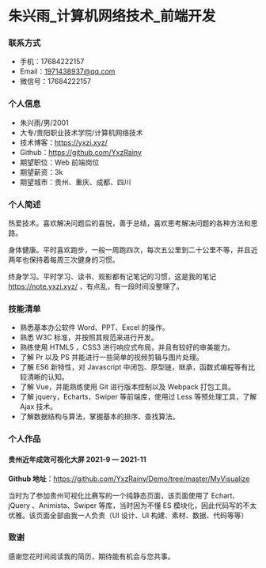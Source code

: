 

# 朱兴雨_计算机网络技术\_前端开发

### 联系方式

- 手机：17684222157
- Email：1971438937@qq.com
- 微信号：17684222157

### 个人信息

 - 朱兴雨/男/2001
 - 大专/贵阳职业技术学院/计算机网络技术
 - 技术博客：https://yxzi.xyz/
 - Github：https://github.com/YxzRainy
 - 期望职位：Web 前端岗位
 - 期望薪资：3k
 - 期望城市：贵州、重庆、成都、四川

### 个人简述

热爱技术。喜欢解决问题后的喜悦，善于总结，喜欢思考解决问题的各种方法和思路。

身体健康。平时喜欢跑步，一般一周跑四次，每次五公里到二十公里不等，并且近两年也保持着每周三次健身的习惯。

终身学习。平时学习、读书、观影都有记笔记的习惯，这是我的笔记 https://note.yxzi.xyz/ ，有点乱，有一段时间没整理了。

### 技能清单

- 熟悉基本办公软件 Word、PPT、Excel 的操作。
- 熟悉 W3C 标准，并按照其规范来进行开发。
- 熟练使用  HTML5 ，CSS3 进行响应式布局，并且有较好的审美能力。
- 了解 Pr 以及 PS 并能进行一些简单的视频剪辑与图片处理。
- 了解 ES6 新特性，对 Javascript 中闭包、原型链，继承，函数式编程等有比较清晰的认知。
- 了解 Vue，并能熟练使用 Git 进行版本控制以及 Webpack 打包工具。
- 了解   jquery，Echarts，Swiper 等前端库，使用过 Less 等预处理工具，了解 Ajax 技术。
- 了解数据结构与算法，掌握基本的排序、查找算法。

### 个人作品

#### 贵州近年成效可视化大屏 2021-9 — 2021-11

**Github 地址**：https://github.com/YxzRainy/Demo/tree/master/MyVisualize

当时为了参加贵州可视化比赛写的一个纯静态页面，该页面使用了 Echart、jQuery 、Animista、Swiper 等库，当时因为不懂 ES 模块化，因此代码写的不太优雅。该页面全部由我一人负责（UI 设计、UI 构建、素材、数据、代码等等）

### 致谢
感谢您花时间阅读我的简历，期待能有机会与您共事。